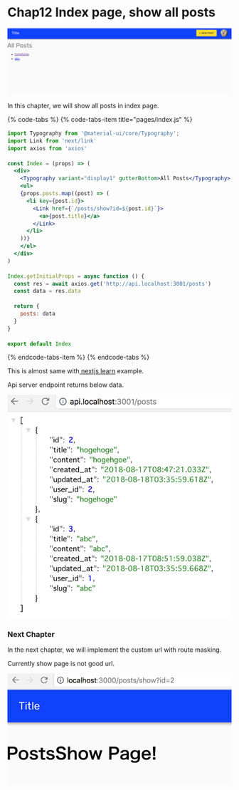 # Chap12 Index page, show all posts

![](.gitbook/assets/sukurnshotto-2018-08-24-144217.png)



In this chapter, we will show all posts in index page.

{% code-tabs %}
{% code-tabs-item title="pages/index.js" %}
```jsx
import Typography from '@material-ui/core/Typography';
import Link from 'next/link'
import axios from 'axios'

const Index = (props) => (
  <div>
    <Typography variant="display1" gutterBottom>All Posts</Typography>
    <ul>
    {props.posts.map((post) => (
      <li key={post.id}>
        <Link href={`/posts/show?id=${post.id}`}>
          <a>{post.title}</a>
        </Link>
      </li>
    ))}
    </ul>
  </div>
)

Index.getInitialProps = async function () {
  const res = await axios.get('http://api.localhost:3001/posts')
  const data = res.data

  return {
    posts: data
  }
}

export default Index
```
{% endcode-tabs-item %}
{% endcode-tabs %}

This is almost same with[ nextjs learn](https://nextjs.org/learn/basics/fetching-data-for-pages/fetching-batman-shows) example.

Api server endpoint returns below data.

![](.gitbook/assets/sukurnshotto-2018-08-24-144413.png)



### Next Chapter

In the next chapter, we will implement the custom url with route masking.

Currently show page is not good url.

![](.gitbook/assets/sukurnshotto-2018-08-24-145153.png)



